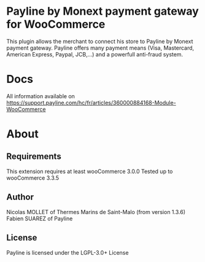 Payline by Monext payment gateway for WooCommerce
=================================================

This plugin allows the merchant to connect his store to Payline by Monext payment gateway. Payline offers many payment means (Visa, Mastercard, American Express, Paypal, JCB,...) and a powerfull anti-fraud system.

Docs
====

All information available on https://support.payline.com/hc/fr/articles/360000884168-Module-WooCommerce


About
=====

Requirements
------------

This extension requires at least wooCommerce 3.0.0
Tested up to wooCommerce 3.3.5


Author
------
Nicolas MOLLET of Thermes Marins de Saint-Malo (from version 1.3.6)
Fabien SUAREZ of Payline

License
-------

Payline is licensed under the LGPL-3.0+ License
